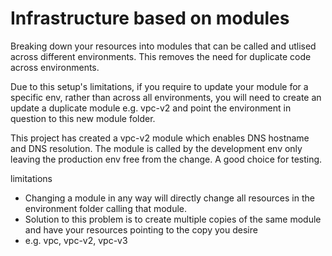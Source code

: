 # Infrastructure based on modules

Breaking down your resources into modules that can be called and utlised across different environments. This removes the need for duplicate code across environments.

Due to this setup's limitations, if you require to update your module for a specific env, rather than across all environments, you will need to create an update a duplicate module e.g. vpc-v2 and point the environment in question to this new module folder.

This project has created a vpc-v2 module which enables DNS hostname and DNS resolution. The module is called by the development env only leaving the production env free from the change. A good choice for testing.

limitations
- Changing a module in any way will directly change all resources in the environment folder calling that module.
- Solution to this problem is to create multiple copies of the same module and have your resources pointing to the copy you desire
- e.g. vpc, vpc-v2, vpc-v3

